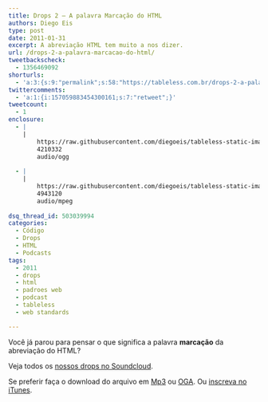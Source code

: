 ```yaml
---
title: Drops 2 – A palavra Marcação do HTML
authors: Diego Eis
type: post
date: 2011-01-31
excerpt: A abreviação HTML tem muito a nos dizer.
url: /drops-2-a-palavra-marcacao-do-html/
tweetbackscheck:
  - 1356469092
shorturls:
  - 'a:3:{s:9:"permalink";s:58:"https://tableless.com.br/drops-2-a-palavra-marcacao-do-html";s:7:"tinyurl";s:26:"https://tinyurl.com/44g8zcf";s:4:"isgd";s:19:"https://is.gd/YMSnoP";}'
twittercomments:
  - 'a:1:{i:157059883454300161;s:7:"retweet";}'
tweetcount:
  - 1
enclosure:
  - |
    |
        https://raw.githubusercontent.com/diegoeis/tableless-static-images/master/2011/01/drops2-marcacao-html.oga
        4210332
        audio/ogg
        
  - |
    |
        https://raw.githubusercontent.com/diegoeis/tableless-static-images/master/2011/01/drops2-marcacao-html.mp3
        4943120
        audio/mpeg
        
dsq_thread_id: 503039994
categories:
  - Código
  - Drops
  - HTML
  - Podcasts
tags:
  - 2011
  - drops
  - html
  - padroes web
  - podcast
  - tableless
  - web standards

---
```

Você já parou para pensar o que significa a palavra **marcação** da abreviação do HTML?

<!--audio controls> 
<source src="https://raw.githubusercontent.com/diegoeis/tableless-static-images/master/2011/01/drops2-marcacao-html.oga" type="audio/ogg" />
<source src="https://raw.githubusercontent.com/diegoeis/tableless-static-images/master/2011/01/drops2-marcacao-html.mp3" type="audio/mpeg" />
 Se preferir faça o download do arquivo em <a href="https://raw.githubusercontent.com/diegoeis/tableless-static-images/master/2011/01/drops2-marcacao-html.mp3" title="Audio: HTML5 já pode ser usado">Mp3</a> ou <a href="https://raw.githubusercontent.com/diegoeis/tableless-static-images/master/2011/01/drops2-marcacao-html.oga" title="Audio: HTML5 já pode ser usado">OGA</a>.
</audio-->



Veja todos os [nossos drops no Soundcloud][1].

Se preferir faça o download do arquivo em [Mp3][2] ou [OGA][3]. Ou [inscreva no iTunes][4].

 [1]: https://soundcloud.com/tableless
 [2]: https://raw.githubusercontent.com/diegoeis/tableless-static-images/master/2011/01/drops2-marcacao-html.mp3 "Audio: HTML5 já pode ser usado"
 [3]: https://raw.githubusercontent.com/diegoeis/tableless-static-images/master/2011/01/drops2-marcacao-html.oga "Audio: HTML5 já pode ser usado"
 [4]: https://itunes.apple.com/us/podcast/tableless-desenvolvimento/id73330789 "Drops do Tableless no iTunes."